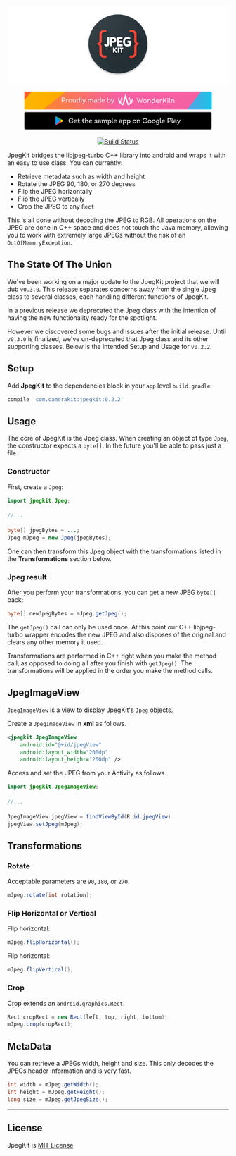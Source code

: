 <p align="center">
    <a href="https://camerakit.website/jpegkit" target="_blank">
        <img alt='JpegKitKit Header' src='.repo/gh-readme-header.png' />
    </a>
</p>

<p align="center">
    <a href="https://www.wonderkiln.com" target="_blank">
        <img alt='JpegKit Header' src='.repo/gh-readme-wk.png'/>
    </a>
    <a href="https://play.google.com/store/apps/details?id=com.camerakit.jpegkit.demo&hl=en" target="_blank">
        <img alt='JpegKit Header' src='.repo/gh-readme-app.png'/>
    </a>
</p>

<p align="center">
    <a href="https://join-slack.camerakit.website"><img src="https://join-slack.camerakit.website/badge.svg" alt="Build Status"></a>
</p>

JpegKit bridges the libjpeg-turbo C++ library into android and wraps it with an easy to use class. You can currently:

- Retrieve metadata such as width and height
- Rotate the JPEG 90, 180, or 270 degrees
- Flip the JPEG horizontally
- Flip the JPEG vertically
- Crop the JPEG to any `Rect`

This is all done without decoding the JPEG to RGB. All operations on the JPEG are done in C++ space and does not touch the Java memory, allowing you to work with extremely large JPEGs without the risk of an `OutOfMemoryException`.

## The State Of The Union
We've been working on a major update to the JpegKit project that we will dub `v0.3.0`. This release separates concerns away from the single Jpeg class to several classes, each handling different functions of JpegKit. 

In a previous release we deprecated the Jpeg class with the intention of having the new functionality ready for the spotlight. 

However we discovered some bugs and issues after the initial release. Until `v0.3.0` is finalized, we've un-deprecated that Jpeg class and its other supporting classes. Below is the intended Setup and Usage for `v0.2.2`. 

## Setup
Add __JpegKit__ to the dependencies block in your `app` level `build.gradle`:

```groovy		
compile 'com.camerakit:jpegkit:0.2.2'
```

## Usage

The core of JpegKit is the Jpeg class. When creating an object of type `Jpeg`, the constructor expects a `byte[]`. In the future you'll be able to pass just a file.

### Constructor
First, create a `Jpeg`:

```java
import jpegkit.Jpeg;

//...

byte[] jpegBytes = ...;
Jpeg mJpeg = new Jpeg(jpegBytes);
```

One can then transform this Jpeg object with the transformations listed in the **Transformations** section below.


### Jpeg result
After you perform your transformations, you can get a new JPEG `byte[]` back:

```java
byte[] newJpegBytes = mJpeg.getJpeg();
```

The `getJpeg()` call can only be used once. At this point our C++ libjpeg-turbo wrapper encodes the new JPEG and also disposes of the original and clears any other memory it used.

Transformations are performed in C++ right when you make the method call, as opposed to doing all after you finish with `getJpeg()`. The transformations will be applied in the order you make the method calls.

## JpegImageView

`JpegImageView` is a view to display JpegKit's `Jpeg` objects.

Create a `JpegImageView` in **xml** as follows.

```xml
<jpegkit.JpegImageView
    android:id="@+id/jpegView"
    android:layout_width="200dp"
    android:layout_height="200dp" />
```

Access and set the JPEG from your Activity as follows.

```java
import jpegkit.JpegImageView;

//...

JpegImageView jpegView = findViewById(R.id.jpegView)
jpegView.setJpeg(mJpeg);
```

## Transformations
### Rotate

Acceptable parameters are `90`, `180`, or `270`.

```java
mJpeg.rotate(int rotation);
```

### Flip Horizontal or Vertical

Flip horizontal:

```java
mJpeg.flipHorizontal();
```

Flip horizontal:

```java
mJpeg.flipVertical();
```

### Crop

Crop extends an `android.graphics.Rect`.

```java
Rect cropRect = new Rect(left, top, right, bottom);
mJpeg.crop(cropRect);
```


## MetaData

You can retrieve a JPEGs width, height and size. This only decodes the JPEGs header information and is very fast.

```java
int width = mJpeg.getWidth();
int height = mJpeg.getHeight();
long size = mJpeg.getJpegSize();
```
---

## License
JpegKit is [MIT License](https://github.com/CameraKit/jpegkit-android/blob/master/LICENSE)
